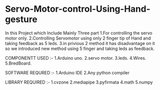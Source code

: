 # Servo-Motor-control-Using-Hand-gesture
In this Project which Include Mainly Three part 
  1.For controlling the servo motor only.
  2.Controlling Servomotor using only 2 finger tip of Hand and taking feedback as 5 leds.
  3.in privious 2 method it has disadvantage on it so we introduced new method using 5 finger and taking leds as feedback.

COMPONENTT USED :-
    1.Arduino uno.
    2.servo motor.
    3.leds.
    4.Wires.
    5.BredBoard.

SOFTWARE REQURED :-
    1.Arduino IDE
    2.Any python compiler

LIBRARY REQUIRED :-
    1.cvzone
    2.mediapipe
    3.pyfirmata
    4.math
    5.numpy
    
